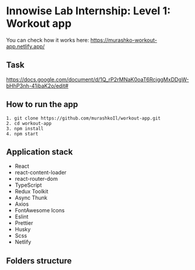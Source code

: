 # Innowise Lab Internship: Level 1: Workout app

You can check how it works here: https://murashko-workout-app.netlify.app/

## Task

https://docs.google.com/document/d/1Q_rP2rMNaK0oaT6RcjggMxDDgW-bHhP3nh-41ibaK2o/edit#

## How to run the app

```
1. git clone https://github.com/murashkoIl/workout-app.git
2. cd workout-app
3. npm install
4. npm start
```

## Application stack

- React 
- react-content-loader
- react-router-dom
- TypeScript
- Redux Toolkit
- Async Thunk 
- Axios
- FontAwesome Icons
- Eslint
- Prettier
- Husky
- Scss
- Netlify

## Folders structure